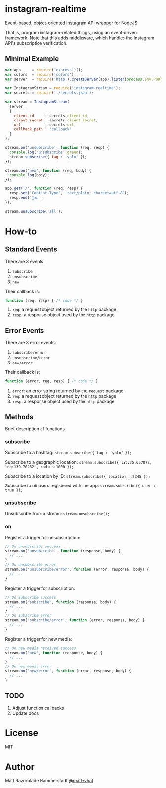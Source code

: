 # instagram-realtime

Event-based, object-oriented Instagram API wrapper for NodeJS

That is, program instagram-related things, using an event-driven framework.
Note that this adds middleware, which handles the Instagram API's subscription
verification.

## Minimal Example

```js
var app     = require('express')();
var colors  = require('colors');
var server  = require('http').createServer(app).listen(process.env.PORT || 5000);

var InstagramStream = require('instagram-realtime');
var secrets = require('./secrets.json');

var stream = InstagramStream(
  server,
  {
    client_id     : secrets.client_id,
    client_secret : secrets.client_secret,
    url           : secrets.url,
    callback_path : 'callback'
  }
);

stream.on('unsubscribe', function (req, resp) {
  console.log('unsubscribe'.green);
  stream.subscribe({ tag : 'yolo' });
});

stream.on('new', function (req, body) {
  console.log(body);
});

app.get('/', function (req, resp) {
  resp.set('Content-Type', 'text/plain; charset=utf-8');
  resp.end('🍕🏊');
});

stream.unsubscribe('all');
```

# How-to

## Standard Events

There are 3 events:
1. `subscribe`
2. `unsubscribe`
3. `new`

Their callback is:
```js
function (req, resp) { /* code */ }
```

1. `req`: a request object returned by the `http` package
2. `resp`: a response object used by the `http` package

## Error Events

There are 3 error events:
1. `subscribe/error`
2. `unsubscribe/error`
3. `new/error`

Their callback is:
```js
function (error, req, resp) { /* code */ }
```

1. `error`: an error string returned by the `request` package
2. `req`: a request object returned by the `http` package
3. `resp`: a response object used by the `http` package

## Methods

Brief description of functions

### subscribe

Subscribe to a hashtag:
```stream.subscribe({ tag : 'yolo' });```

Subscribe to a geographic location:
```stream.subscribe({ lat:35.657872, lng:139.70232', radius:1000 });```

Subscribe to a location by ID:
```stream.subscribe({ location : 2345 });```

Subscribe to *all* users registered with the app:
```stream.subscribe({ user : true });```

### unsubscribe

Unsubscribe from a stream:
```stream.unsubscribe();```

### on

Register a trigger for unsubscription:
```js
// On unsubscribe success
stream.on('unsubscribe', function (response, body) {
  // ...
}
// On unsubscribe error
stream.on('unsubscribe/error', function (error, response, body) {
  // ...
}
```

Register a trigger for subscription:
```js
// On subscribe success
stream.on('subscribe', function (response, body) {
  // ...
}
// On subscribe error
stream.on('subscribe/error', function (error, response, body) {
  // ...
}
```

Register a trigger for new media:
```js
// On new media received success
stream.on('new', function (response, body) {
  // ...
}
// On new media error
stream.on('new/error', function (error, response, body) {
  // ...
}
```

## TODO

1. Adjust function callbacks
2. Update docs

# License

MIT

# Author

Matt Razorblade Hammerstadt [@mattvvhat](https://twitter.com/mattvvhat)
